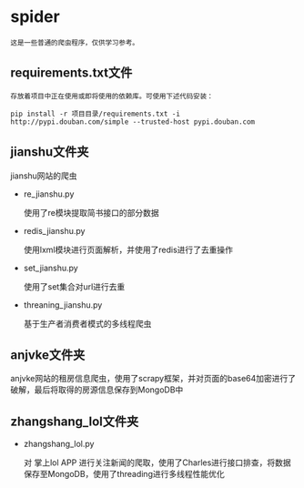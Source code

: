 # spider

    这是一些普通的爬虫程序，仅供学习参考。 

## requirements.txt文件

    存放着项目中正在使用或即将使用的依赖库。可使用下述代码安装：

    pip install -r 项目目录/requirements.txt -i http://pypi.douban.com/simple --trusted-host pypi.douban.com


## jianshu文件夹

jianshu网站的爬虫

- re_jianshu.py

    使用了re模块提取简书接口的部分数据
- redis_jianshu.py

    使用lxml模块进行页面解析，并使用了redis进行了去重操作
- set_jianshu.py

    使用了set集合对url进行去重
- threaning_jianshu.py

   基于生产者消费者模式的多线程爬虫 

## anjvke文件夹

anjvke网站的租房信息爬虫，使用了scrapy框架，并对页面的base64加密进行了破解，最后将取得的房源信息保存到MongoDB中

## zhangshang_lol文件夹

- zhangshang_lol.py

    对 掌上lol APP 进行关注新闻的爬取，使用了Charles进行接口排查，将数据保存至MongoDB，使用了threading进行多线程性能优化
